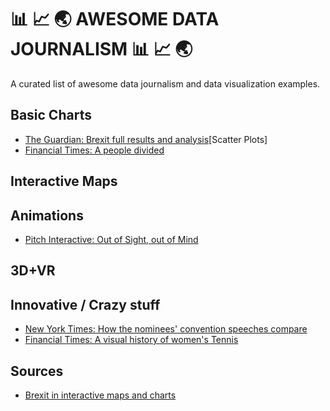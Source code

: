 # 📊 📈 🌏 AWESOME DATA JOURNALISM 📊 📈 🌏
A curated list of awesome data journalism and data visualization examples.

## Basic Charts

* [The Guardian: Brexit full results and analysis](https://www.theguardian.com/politics/ng-interactive/2016/jun/23/eu-referendum-live-results-and-analysis)[Scatter Plots]
* [Financial Times: A people divided](https://twitter.com/FT/status/746224372432527360)

## Interactive Maps

## Animations

* [Pitch Interactive: Out of Sight, out of Mind](http://drones.pitchinteractive.com/)

## 3D+VR

## Innovative / Crazy stuff

* [New York Times: How the nominees' convention speeches compare](http://www.nytimes.com/interactive/2016/07/29/us/elections/trump-clinton-pence-kaine-speeches.html)
* [Financial Times: A visual history of women's Tennis](https://ig.ft.com/sites/visual-history-of-womens-tennis/)


## Sources

* [Brexit in interactive maps and charts](http://blog.webkid.io/brexit-maps-charts/)
